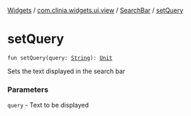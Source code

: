 [Widgets](../../index.md) / [com.clinia.widgets.ui.view](../index.md) / [SearchBar](index.md) / [setQuery](./set-query.md)

# setQuery

`fun setQuery(query: `[`String`](https://kotlinlang.org/api/latest/jvm/stdlib/kotlin/-string/index.html)`): `[`Unit`](https://kotlinlang.org/api/latest/jvm/stdlib/kotlin/-unit/index.html)

Sets the text displayed in the search bar

### Parameters

`query` - Text to be displayed